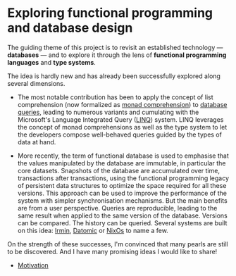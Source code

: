 # Exploring functional programming and database design

The guiding theme of this project is to revisit an established technology — __databases__ —
and to explore it through the lens of __functional programming languages__ and __type systems__.

The idea is hardly new and has already been successfully explored along several dimensions.

* The most notable contribution has been to apply the concept of list comprehension
(now formalized as [monad comprehension](https://dl.acm.org/doi/abs/10.1145/91556.91592))
to [database queries](https://ieeexplore.ieee.org/document/176921), 
leading to numerous variants
and cumulating with the Microsoft's Language Integrated Query ([LINQ](https://dl.acm.org/doi/10.1145/1142473.1142552)) system.
LINQ leverages the concept of monad comprehensions as well as the type system
to let the developers compose well-behaved queries guided by the types of data at hand.

* More recently, the term of functional database is used to emphasise
that the values manipulated by the database are immutable, in particular the core datasets.
Snapshots of the database are accumulated over time, transactions after transactions,
using the functional programming legacy of persistent data structures to optimize the space required for all these versions.
This approach can be used to improve the performance of the system with simpler synchronisation mechanisms.
But the main benefits are from a user perspective.
Queries are reproducible, leading to the same result when applied to the same version of the database.
Versions can be compared. The history can be queried.
Several systems are built on this idea: [Irmin](https://irmin.org/), [Datomic](https://www.datomic.com/) or [NixOs](https://nixos.org/) to name a few.

On the strength of these successes, I'm convinced that many pearls are still to be discovered.
And I have many promising ideas I would like to share!

- [Motivation](./001_motivation.md)
